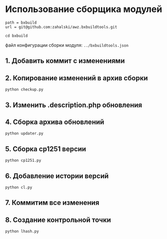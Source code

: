 # Использование сборщика модулей

```gitexclude
path = bxbuild
url = git@github.com:zahalski/awz.bxbuildtools.git
```
```
cd bxbuild
```
файл конфигурации сборки модуля:
```../bxbuildtools.json```

## 1. Добавить коммит с изменениями
## 2. Копирование изменений в архив сборки
```shell 
python checkup.py
```
## 3. Изменить .description.php обновления
## 4. Сборка архива обновлений
```shell 
python updater.py
```
## 5. Сборка cp1251 версии
```shell 
python cp1251.py
```
## 6. Добавление истории версий
```shell 
python cl.py
```
## 7. Коммитим все изменения
## 8. Создание контрольной точки
```shell 
python lhash.py
```